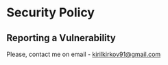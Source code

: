 # Security Policy

## Reporting a Vulnerability

Please, contact me on email - kirilkirkov91@gmail.com
